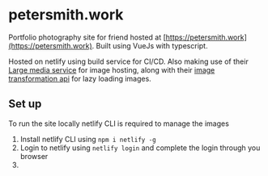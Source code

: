 # petersmith.work

Portfolio photography site for friend hosted at [https://petersmith.work](https://petersmith.work). Built using VueJs with typescript.

Hosted on netlify using build service for CI/CD. Also making use of their [Large media service](https://docs.netlify.com/large-media/overview/) for image hosting, along with their [image transformation api](https://docs.netlify.com/large-media/transform-images/#request-transformations) for lazy loading images.

## Set up

To run the site locally netlify CLI is required to manage the images

1. Install netlify CLI using `npm i netlify -g`
1. Login to netlify using `netlify login` and complete the login through you browser
1. 